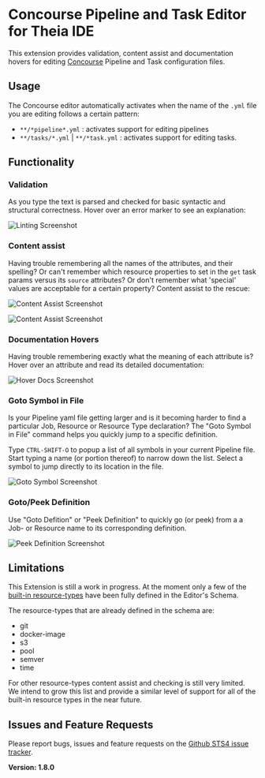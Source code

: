 # Concourse Pipeline and Task Editor for Theia IDE

This extension provides validation, content assist and documentation hovers
for editing [Concourse](https://concourse-ci.org/) Pipeline and Task configuration files.

## Usage

The Concourse editor automatically activates when the name of the  `.yml` file you are editing 
follows a certain pattern:

  - `**/*pipeline*.yml` : activates support for editing pipelines
  - `**/tasks/*.yml` | `**/*task.yml` : activates support for editing tasks.
  
## Functionality

### Validation

As you type the text is parsed and checked for basic syntactic and structural correctness. Hover over
an error marker to see an explanation:

![Linting Screenshot][linting]

### Content assist

Having trouble remembering all the names of the attributes, and their spelling? Or can't remember
which resource properties to set in the `get` task params versus its `source` attributes? Or
don't remember what 'special' values are acceptable for a certain property? Content assist
to the rescue:

![Content Assist Screenshot][ca1]

![Content Assist Screenshot][ca2]

### Documentation Hovers

Having trouble remembering exactly what the meaning of each attribute is? Hover over an attribute and 
read its detailed documentation:

![Hover Docs Screenshot][hovers]

### Goto Symbol in File

Is your Pipeline yaml file getting larger and is it becoming harder to find a particular Job, Resource or
Resource Type declaration? The "Goto Symbol in File" command helps you quickly jump to a specific
definition.

Type `CTRL-SHIFT-O` to popup a list of all symbols in your current Pipeline file. Start typing a name 
(or portion thereof) to narrow down the list. Select a symbol to jump directly to its location in the
file.

![Goto Symbol Screenshot][goto_symbol]

### Goto/Peek Definition

Use "Goto Defition" or "Peek Definition" to quickly go (or peek) from a a Job- or Resource name 
to its corresponding definition.

![Peek Definition Screenshot][peek]

## Limitations

This Extension is still a work in progress. At the moment only a few of the [built-in resource-types](https://concourse-ci.org/resource-types.html)
have been fully defined in the Editor's Schema. 

The resource-types that are already defined in the schema are:

 - git
 - docker-image
 - s3
 - pool
 - semver
 - time

For other resource-types content assist and checking is still very limited. We intend
to grow this list and provide a similar level of support for all of the built-in resource types in
the near future.

## Issues and Feature Requests

Please report bugs, issues and feature requests on the [Github STS4 issue tracker](https://github.com/spring-projects/sts4/issues). 

[linting]: https://raw.githubusercontent.com/spring-projects/sts4/54cf0994b69ef1770ca597a8da325022b19cee69/theia-extensions/theia-concourse/concourse/readme-imgs/validation.png
[ca1]:     https://raw.githubusercontent.com/spring-projects/sts4/54cf0994b69ef1770ca597a8da325022b19cee69/theia-extensions/theia-concourse/concourse/readme-imgs/ca-1.png
[ca2]:     https://raw.githubusercontent.com/spring-projects/sts4/54cf0994b69ef1770ca597a8da325022b19cee69/theia-extensions/theia-concourse/concourse/readme-imgs/ca-2.png
[hovers]:  https://raw.githubusercontent.com/spring-projects/sts4/54cf0994b69ef1770ca597a8da325022b19cee69/theia-extensions/theia-concourse/concourse/readme-imgs/hover.png
[peek]:    https://raw.githubusercontent.com/spring-projects/sts4/0b6278ad4aca86b4d0d4ee219f9a0aad04904f5f/theia-extensions/theia-concourse/concourse/readme-imgs/peek-definition.png
[goto_symbol]: https://raw.githubusercontent.com/spring-projects/sts4/54cf0994b69ef1770ca597a8da325022b19cee69/theia-extensions/theia-concourse/concourse/readme-imgs/doc-symbols.png


**Version: 1.8.0**
